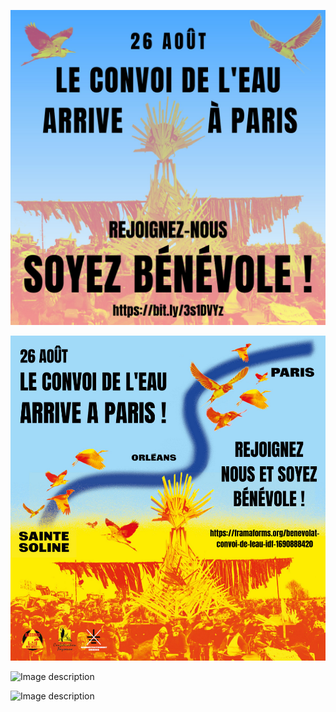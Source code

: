 ![Image description](convoi_paris_benevoles_link.jpeg)

![Image description](convoi_paris_benevoles.jpeg)

![Image description](carré-insta-1080x1114-vlogo.jpg)


![Image description](Banner-851x315-vlogo.jpg)

